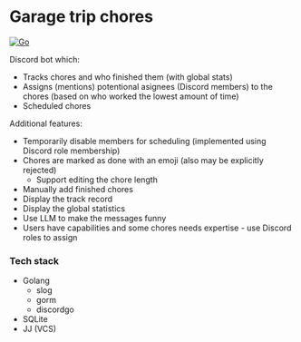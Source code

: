 # Garage trip chores

[![Go](https://github.com/gdg-garage/garage-trip-chores/actions/workflows/go.yml/badge.svg)](https://github.com/gdg-garage/garage-trip-chores/actions/workflows/go.yml)

Discord bot which:
* Tracks chores and who finished them (with global stats)
* Assigns (mentions) potentional asignees (Discord members) to the chores (based on who worked the lowest amount of time)
* Scheduled chores

Additional features:
* Temporarily disable members for scheduling (implemented using Discord role membership)
* Chores are marked as done with an emoji (also may be explicitly rejected)
  * Support editing the chore length
* Manually add finished chores
* Display the track record
* Display the global statistics
* Use LLM to make the messages funny
* Users have capabilities and some chores needs expertise - use Discord roles to assign 

### Tech stack
* Golang
  * slog
  * gorm
  * discordgo
* SQLite
* JJ (VCS)
